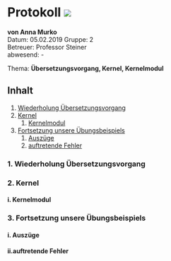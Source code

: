 # Protokoll ![](https://www.koerbler.com/neuigkeiten/wp-content/uploads/2013/03/htl-kaindorf.jpg)
**von Anna Murko**  
Datum: 05.02.2019
Gruppe: 2  
Betreuer: Professor Steiner  
abwesend: -
  
  Thema: **Übersetzungsvorgang, Kernel, Kernelmodul**  
  

## Inhalt 
1. [Wiederholung Übersetzungsvorgang]()     
1. [Kernel]()  
    1. [Kernelmodul]()    
1. [Fortsetzung unsere Übungsbeispiels]()  
    1. [Auszüge]()  
    1. [auftretende Fehler]()  

###  1. Wiederholung Übersetzungsvorgang  
###  2. Kernel  
#### i. Kernelmodul  
###  3. Fortsetzung unsere Übungsbeispiels  
#### i. Auszüge  
#### ii.auftretende Fehler  
